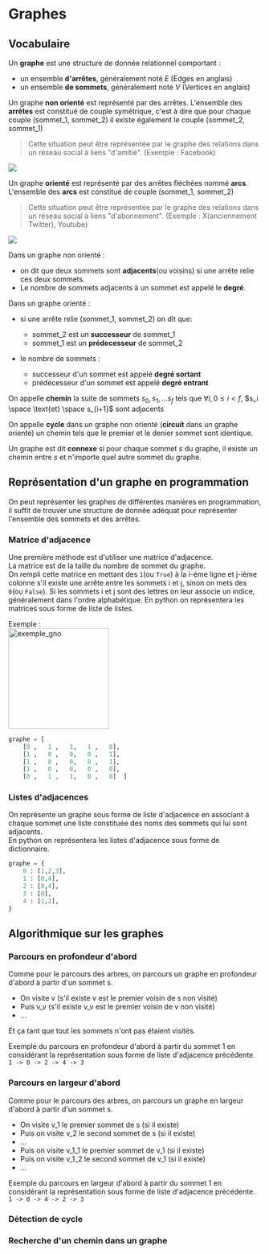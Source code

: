# Graphes  

## Vocabulaire  

Un __graphe__ est une structure de donnée relationnel comportant :  
- un ensemble __d'arrêtes__, généralement noté $E$ (Edges en anglais)  
- un ensemble __de sommets__, généralement noté $V$ (Vertices en anglais)  


Un graphe __non orienté__ est représenté par des arrêtes. 
L'ensemble des __arrêtes__ est constitué de couple symétrique, c'est à dire que pour chaque couple (sommet_1, sommet_2) il existe également le couple (sommet_2, sommet_1)
> Cette situation peut être représentée par le graphe des relations dans un réseau social à liens "d'amitié". (Exemple : Facebook) 


![](img/exemple_graphe_non_oriente.png)   


Un graphe __orienté__ est représenté par des arrêtes fléchées nommé __arcs__.  
L'ensemble des __arcs__ est constitué de couple (sommet_1, sommet_2)  
> Cette situation peut être représentée par le graphe des relations dans un réseau social à liens "d'abonnement". (Exemple : X(anciennement Twitter), Youtube)

![](img/exemple_graphe_oriente.png)  



Dans un graphe non orienté :  
- on dit que deux sommets sont __adjacents__(ou voisins) si une arrête relie ces deux sommets.    
- Le nombre de sommets adjacents à un sommet est appelé le __degré__.    

Dans un graphe orienté :  
- si une arrête relie (sommet_1, sommet_2) on dit que:  
    - sommet_2 est un __successeur__ de sommet_1   
    - sommet_1 est un __prédecesseur__ de sommet_2   

- le nombre de sommets :  
    - successeur d'un sommet est appelé __degré sortant__  
    - prédécesseur d'un sommet est appelé __degré entrant__  

On appelle __chemin__ la suite de sommets $s_0, s_1, ... s_f$ tels que $\forall i, 0 \leq i \lt f$, $s_i \space \text{et} \space s_{i+1}$ sont adjacents  

On appelle __cycle__ dans un graphe non orienté (__circuit__ dans un graphe orienté) un chemin tels que le premier et le denier sommet sont identique.

Un graphe est dit __connexe__ si pour chaque sommet $s$ du graphe, il existe un chemin entre $s$ et n'importe quel autre sommet du graphe.  



## Représentation d'un graphe en programmation  
On peut représenter les graphes de différentes manières en programmation, il suffit de trouver une structure de donnée adéquat pour représenter l'ensemble des sommets et des arrêtes. 

### Matrice d'adjacence  
Une première méthode est d'utiliser une matrice d'adjacence.   
La matrice est de la taille du nombre de sommet du graphe.  
On rempli cette matrice en mettant des `1`(ou `True`) à la i-ème ligne et j-ième colonne s'il existe une arrête entre les sommets i et j, sinon on mets des `0`(ou `False`). 
Si les sommets i et j sont des lettres on leur associe un indice, généralement dans l'ordre alphabétique. 
En python on représentera les matrices sous forme de liste de listes.

Exemple :   
<img src="img/exemple_graphe_non_oriente.png" alt="exemple_gno" width="200"/>   

```Python
graphe = [
    [0 ,   1 ,   1,   1 ,   0],
    [1 ,   0 ,   0,   0 ,   1],
    [1 ,   0 ,   0,   0 ,   1],
    [1 ,   0 ,   0,   0 ,   0],
    [0 ,   1 ,   1,   0 ,   0]  ]
```





### Listes d'adjacences
On représente un graphe sous forme de liste d'adjacence en associant à chaque sommet une liste constituée des noms des sommets qui lui sont adjacents.  
En python on représentera les listes d'adjacence sous forme de dictionnaire.


```Python
graphe = {
    0 : [1,2,3],
    1 : [0,4],
    2 : [0,4],
    3 : [0],
    4 : [1,2],
}
```


## Algorithmique sur les graphes    

### Parcours en profondeur d'abord  
Comme pour le parcours des arbres, on parcours un graphe en profondeur d'abord à partir d'un sommet s.

- On visite v (s'il existe v est le premier voisin de s non visité)
- Puis v_v (s'il existe v_v est le premier voisin de v non visité)  
- ...
  
Et ça tant que tout les sommets n'ont pas étaient visités. 

Exemple du parcours en profondeur d'abord à partir du sommet 1 en considérant la représentation sous forme de liste d'adjacence précédente.    
`1 -> 0 -> 2 -> 4 -> 3`



### Parcours en largeur d'abord  
Comme pour le parcours des arbres, on parcours un graphe en largeur d'abord à partir d'un sommet s.

- On visite v_1 le premier sommet de s (si il existe)
- Puis on visite v_2 le second sommet de s (si il existe)
- ...
- Puis on visite v_1_1 le premier sommet de v_1 (si il existe)
- Puis on visite v_1_2 le second sommet de v_1 (si il existe)
- ...

Exemple du parcours en largeur d'abord à partir du sommet 1 en considérant la représentation sous forme de liste d'adjacence précédente.    
`1 -> 0 -> 4 -> 2 -> 3`


### Détection de cycle  



### Recherche d'un chemin dans un graphe    
